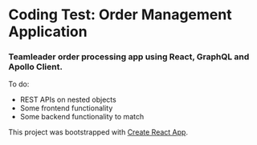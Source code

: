 # Coding Test: Order Management Application

### Teamleader order processing app using React, GraphQL and Apollo Client.

To do: 
<br>
<ul>
<li>REST APIs on nested objects</li>
<li>Some frontend functionality</li>
<li>Some backend functionality to match</li>
 </ul>

This project was bootstrapped with [Create React App](https://github.com/facebookincubator/create-react-app).

